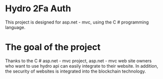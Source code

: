 # Hydro 2Fa Auth
This project is designed for asp.net - mvc, using the C # programming language.
# The goal of the project
Thanks to the C # asp.net - mvc project, asp.net - mvc web site owners who want to use hydro api can easily integrate to their website. In addition, the security of websites is integrated into the blockchain technology.
